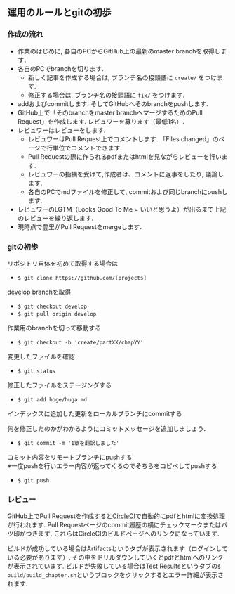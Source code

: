 ## 運用のルールとgitの初歩
### 作成の流れ
* 作業のはじめに, 各自のPCからGitHub上の最新のmaster branchを取得します．
* 各自のPCでbranchを切ります.
	* 新しく記事を作成する場合は, ブランチ名の接頭語に `create/` をつけます.
	* 修正する場合は, ブランチ名の接頭語に `fix/` をつけます.
* addおよびcommitします. そしてGitHubへそのbranchをpushします.
* GitHub上で「そのbranchをmaster branchへマージするためのPull Request」を作成します. レビュワーを募ります（最低1名）.
* レビュワーはレビューをします.
  * レビュワーはPull Request上でコメントします. 「Files changed」のページで行単位でコメントできます.
  * Pull Requestの際に作られるpdfまたはhtmlを見ながらレビューを行います.
  * レビュワーの指摘を受けて,作成者は、コメントに返事をしたり, 議論します.　
  * 各自のPCでmdファイルを修正して, commitおよび同じbranchにpushします.
* レビュワーのLGTM（Looks Good To Me = いいと思うよ）が出るまで上記のレビューを繰り返します.
* 現時点で豊里がPull Requestをmergeします.

### gitの初歩

リポジトリ自体を初めて取得する場合は

 * `$ git clone https://github.com/[projects]`

develop branchを取得

 * `$ git checkout develop`  
 * `$ git pull origin develop`  

作業用のbranchを切って移動する

 * `$ git checkout -b 'create/partXX/chapYY'`

変更したファイルを確認

 * `$ git status`

修正したファイルをステージングする

 * `$ git add hoge/huga.md`

インデックスに追加した更新をローカルブランチにcommitする  

何を修正したのかがわかるようにコミットメッセージを追加しましょう．

 * `$ git commit -m '1章を翻訳しました'`

コミット内容をリモートブランチにpushする  
※一度pushを行いエラー内容が返ってくるのでそちらをコピペしてpushする

 * `$ git push`

### レビュー

GitHub上でPull Requestを作成すると[CircleCI](https://circleci.com/)で自動的にpdfとhtmlに変換処理が行われます.
Pull Requestページのcommit履歴の横にチェックマークまたはバツ印がつきます. これらはCircleCIのビルドページへのリンクになっています.

ビルドが成功している場合はArtifactsというタブが表示されます（ログインしている必要があります）.
その中をドリルダウンしていくとpdfとhtmlへのリンクが表示されています.
ビルドが失敗している場合はTest Resultsというタブの`$ build/build_chapter.sh`というブロックをクリックするとエラー詳細が表示されます.
